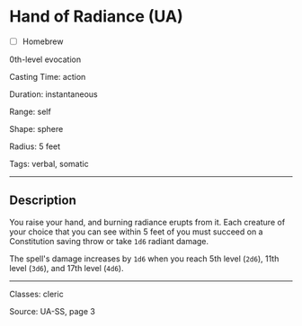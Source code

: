# Hand of Radiance (UA)

- [ ] Homebrew

0th-level evocation

Casting Time: action

Duration: instantaneous

Range: self

Shape: sphere

Radius: 5 feet

Tags: verbal, somatic

---

## Description
You raise your hand, and burning radiance erupts from it. Each creature of your choice that you can see within 5 feet of you must succeed on a Constitution saving throw or take `1d6` radiant damage.

The spell's damage increases by `1d6` when you reach 5th level (`2d6`), 11th level (`3d6`), and 17th level (`4d6`).

---

Classes: cleric

Source: UA-SS, page 3
